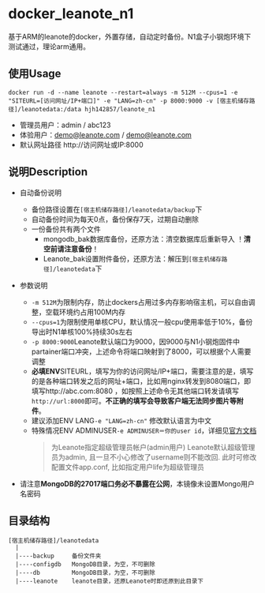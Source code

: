 # docker_leanote_n1
基于ARM的leanote的docker，外置存储，自动定时备份。N1盒子小钢炮环境下测试通过，理论arm通用。

## 使用Usage
```
docker run -d --name leanote --restart=always -m 512M --cpus=1 -e "SITEURL=[访问网址/IP+端口]" -e "LANG=zh-cn" -p 8000:9000 -v [宿主机储存路径]/leanotedata:/data hjh142857/leanote_n1
```
*  管理员用户：admin / abc123
*  体验用户：demo@leanote.com / demo@leanote.com
*  默认网址路径 http://访问网址或IP:8000

## 说明Description
* 自动备份说明
  * 备份路径设置在`[宿主机储存路径]/leanotedata/backup`下
  * 自动备份时间为每天0点，备份保存7天，过期自动删除
  * 一份备份共有两个文件
    * mongodb_bak数据库备份，还原方法：清空数据库后重新导入   ！**清空前请注意备份**！
    * Leanote_bak设置附件备份，还原方法：解压到`[宿主机储存路径]/leanotedata`下
* 参数说明
  * `-m 512M`为限制内存，防止dockers占用过多内存影响宿主机，可以自由调整，空载环境约占用100M内存
  * `--cpus=1`为限制使用单核CPU，默认情况一般cpu使用率低于10%，备份导出时N1单核100%持续30s左右
  * `-p 8000:9000`Leanote默认端口为9000，因9000与N1小钢炮固件中partainer端口冲突，上述命令将端口映射到了8000，可以根据个人需要调整
  * **必填ENV**SITEURL，填写为你的访问网址/IP+端口，需要注意的是，填写的是各种端口转发之后的网址+端口，比如用nginx转发到8080端口，即填写http://abc.com:8080 ，如按照上述命令无其他端口转发请填写`http://url:8000`即可。**不正确的填写会导致客户端无法同步图片等附件**。
  * 建议添加ENV LANG`-e "LANG=zh-cn"` 修改默认语言为中文
  * 特殊情况ENV ADMINUSER`-e ADMINUSER＝你的user id`，详细见[官方文档][1]
     >为Leanote指定超级管理员帐户(admin用户)
Leanote默认超级管理员为admin, 且一旦不小心修改了username则不能改回. 此时可修改配置文件app.conf, 比如指定用户life为超级管理员

* 请注意**MongoDB的27017端口务必不暴露在公网**，本镜像未设置Mongo用户名密码

## 目录结构
```
[宿主机储存路径]/leanotedata 
  |
  |----backup     备份文件夹
  |----configdb   MongoDB目录，为空，不可删除
  |----db         MongoDB目录，为空，不可删除
  |----leanote    leanote目录，还原Leanote时即还原到此目录下
```
[1]: https://github.com/leanote/leanote/wiki/QA#%E4%B8%BAleanote%E6%8C%87%E5%AE%9A%E8%B6%85%E7%BA%A7%E7%AE%A1%E7%90%86%E5%91%98%E5%B8%90%E6%88%B7admin%E7%94%A8%E6%88%B7
